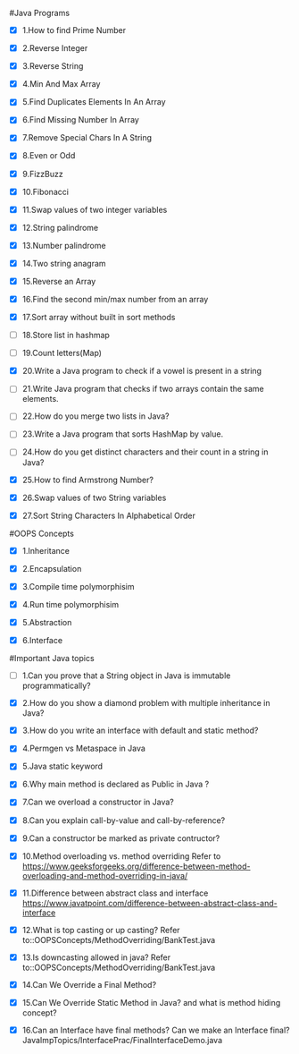 #Java Programs

- [x] 1.How to find Prime Number
- [x] 2.Reverse Integer
- [x] 3.Reverse String
- [x] 4.Min And Max Array
- [x] 5.Find Duplicates Elements In An Array
- [x] 6.Find Missing Number In Array
- [x] 7.Remove Special Chars In A String
- [x] 8.Even or Odd
- [x] 9.FizzBuzz
- [x] 10.Fibonacci
- [x] 11.Swap values of two integer variables
- [x] 12.String palindrome
- [x] 13.Number palindrome
- [x] 14.Two string anagram
- [x] 15.Reverse an Array
- [x] 16.Find the second min/max number from an array
- [x] 17.Sort array without built in sort methods
- [ ] 18.Store list in hashmap 
- [ ] 19.Count letters(Map)
- [x] 20.Write a Java program to check if a vowel is present in a string
- [ ] 21.Write Java program that checks if two arrays contain the same elements.
- [ ] 22.How do you merge two lists in Java?
- [ ] 23.Write a Java program that sorts HashMap by value.
- [ ] 24.How do you get distinct characters and their count in a string in Java?
- [x] 25.How to find Armstrong Number?
- [x] 26.Swap values of two String variables
- [x] 27.Sort String Characters In Alphabetical Order



#OOPS Concepts
- [x] 1.Inheritance
- [x] 2.Encapsulation
- [x] 3.Compile time polymorphisim
- [x] 4.Run time polymorphisim
- [x] 5.Abstraction
- [x] 6.Interface



#Important Java topics
- [ ] 1.Can you prove that a String object in Java is immutable programmatically?
- [x] 2.How do you show a diamond problem with multiple inheritance in Java?
- [x] 3.How do you write an interface with default and static method?
- [x] 4.Permgen vs Metaspace in Java
- [x] 5.Java static keyword
- [x] 6.Why main method is declared as Public in Java ?
- [x] 7.Can we overload a constructor in Java?
- [x] 8.Can you explain call-by-value and call-by-reference?
- [x] 9.Can a constructor be marked as private contructor?
- [x] 10.Method overloading vs. method overriding Refer to https://www.geeksforgeeks.org/difference-between-method-overloading-and-method-overriding-in-java/
- [x] 11.Difference between abstract class and interface https://www.javatpoint.com/difference-between-abstract-class-and-interface
- [x] 12.What is top casting or up casting? Refer to::OOPSConcepts/MethodOverriding/BankTest.java
- [x] 13.Is downcasting allowed in java? Refer to::OOPSConcepts/MethodOverriding/BankTest.java
- [x] 14.Can We Override a Final Method?
- [x] 15.Can We Override Static Method in Java? and what is method hiding concept?
- [x] 16.Can an Interface have final methods? Can we make an Interface final? JavaImpTopics/InterfacePrac/FinalInterfaceDemo.java


